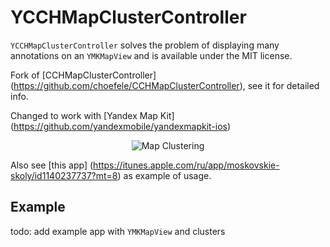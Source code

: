 YCCHMapClusterController
=======================

`YCCHMapClusterController` solves the problem of displaying many annotations on an `YMKMapView` and is available under the MIT license.

Fork of [CCHMapClusterController] (https://github.com/choefele/CCHMapClusterController), see it for detailed info.

Changed to work with [Yandex Map Kit] (https://github.com/yandexmobile/yandexmapkit-ios)

<p align="center" >
  <img src="http://a2.mzstatic.com/us/r30/Purple41/v4/4c/4b/65/4c4b65af-5d5f-19be-8a25-aef5f0db5ebb/screen696x696.jpeg" alt="Map Clustering" title="Map Clustering">
</p>

Also see [this app] (https://itunes.apple.com/ru/app/moskovskie-skoly/id1140237737?mt=8) as example of usage.

## Example
todo: add example app with `YMKMapView` and clusters


